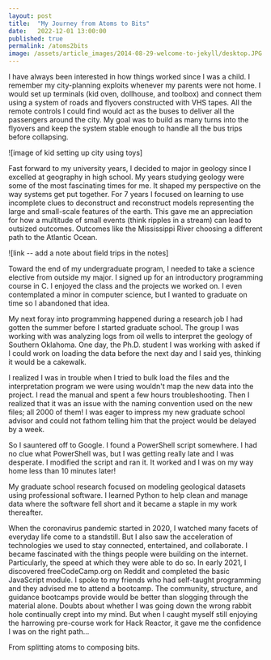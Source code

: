 ```yaml
---
layout: post
title:  "My Journey from Atoms to Bits"
date:   2022-12-01 13:00:00
published: true
permalink: /atoms2bits
image: /assets/article_images/2014-08-29-welcome-to-jekyll/desktop.JPG
---
```


I have always been interested in how things worked since I was a child. I remember my city-planning exploits whenever my parents were not home. I would set up terminals (kid oven, dollhouse, and toolbox) and connect them using a system of roads and flyovers constructed with VHS tapes. All the remote controls I could find would act as the buses to deliver all the passengers around the city. My goal was to build as many turns into the flyovers and keep the system stable enough to handle all the bus trips before collapsing.

![image of kid setting up city using toys]

Fast forward to my university years, I decided to major in geology since I excelled at geography in high school. My years studying geology were some of the most fascinating times for me. It shaped my perspective on the way systems get put together. For 7 years I focused on learning to use incomplete clues to deconstruct and reconstruct models representing the large and small-scale features of the earth. This gave me an appreciation for how a multitude of small events (think ripples in a stream) can lead to outsized outcomes. Outcomes like the Mississippi River choosing a different path to the Atlantic Ocean.

![link -- add a note about field trips in the notes]

Toward the end of my undergraduate program, I needed to take a science elective from outside my major. I signed up for an introductory programming course in C. I enjoyed the class and the projects we worked on. I even contemplated a minor in computer science, but I wanted to graduate on time so I abandoned that idea.

My next foray into programming happened during a research job I had gotten the summer before I started graduate school. The group I was working with was analyzing logs from oil wells to interpret the geology of Southern Oklahoma. One day, the Ph.D. student I was working with asked if I could work on loading the data before the next day and I said yes, thinking it would be a cakewalk.

I realized I was in trouble when I tried to bulk load the files and the interpretation program we were using wouldn't map the new data into the project. I read the manual and spent a few hours troubleshooting. Then I realized that it was an issue with the naming convention used on the new files; all 2000 of them! I was eager to impress my new graduate school advisor and could not fathom telling him that the project would be delayed by a week.

So I sauntered off to Google. I found a PowerShell script somewhere. I had no clue what PowerShell was, but I was getting really late and I was desperate. I modified the script and ran it. It worked and I was on my way home less than 10 minutes later!

My graduate school research focused on modeling geological datasets using professional software. I learned Python to help clean and manage data where the software fell short and it became a staple in my work thereafter.

When the coronavirus pandemic started in 2020, I watched many facets of everyday life come to a standstill. But I also saw the acceleration of technologies we used to stay connected, entertained, and collaborate. I became fascinated with the things people were building on the internet. Particularly, the speed at which they were able to do so. In early 2021, I discovered freeCodeCamp.org on Reddit and completed the basic JavaScript module. I spoke to my friends who had self-taught programming and they advised me to attend a bootcamp. The community, structure, and guidance bootcamps provide would be better than slogging through the material alone. Doubts about whether I was going down the wrong rabbit hole continually crept into my mind.  But when I caught myself still enjoying the harrowing pre-course work for Hack Reactor, it gave me the confidence I was on the right path...

From splitting atoms to composing bits.

